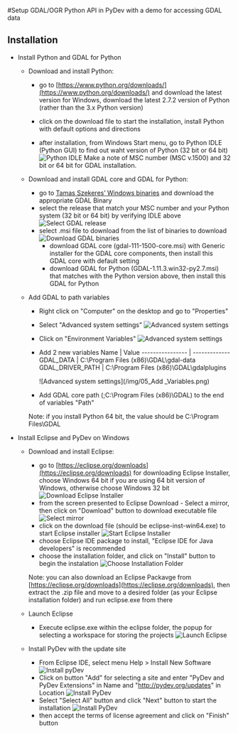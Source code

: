 #Setup GDAL/OGR Python API in PyDev with a demo for accessing GDAL data

## Installation

* Install Python and GDAL for Python

  * Download and install Python: 
  
    * go to [https://www.python.org/downloads/](https://www.python.org/downloads/) and download the latest version for Windows, download the latest 2.7.2 version of Python (rather than the 3.x Python version)
    
	* click on the download file to start the installation, install Python with default options and directions
	
	* after installation, from Windows Start menu, go to Python IDLE (Python GUI) to find out waht version of Python (32 bit or 64 bit)
		![Python IDLE](/img/01_PythonShell.png)
	Make a note of MSC number (MSC v.1500) and 32 bit or 64 bit for GDAL installation.
	
  * Download and install GDAL core and GDAL for Python: 
    * go to [Tamas Szekeres’ Windows binaries](http://www.gisinternals.com/release.php) and download the appropriate GDAL Binary
	* select the release that match your MSC number and your Python system (32 bit or 64 bit) by verifying IDLE above
		![Select GDAL release](/img/02_GDALDownload.png)
	* select .msi file to download from the list of binaries to download
		![Download GDAL binaries](/img/03_GDAL_msi.png)
	  * download GDAL core (gdal-111-1500-core.msi) with Generic installer for the GDAL core components, then install this GDAL core with default setting
	  * download GDAL for Python (GDAL-1.11.3.win32-py2.7.msi) that matches with the Python version above, then install this GDAL for Python

  * Add GDAL to path variables
    * Right click on "Computer" on the desktop and go to "Properties"
	* Select "Advanced system settings"
		![Advanced system settings](/img/04_Variables.png)
	* Click on "Environment Variables"
		![Advanced system settings](/img/04_Variables.png)
	* Add 2 new variables
		Name             | Value
		---------------- | -------------
		GDAL_DATA        | C:\Program Files (x86)\GDAL\gdal-data
		GDAL_DRIVER_PATH | C:\Program Files (x86)\GDAL\gdalplugins
	
		![Advanced system settings](/img/05_Add _Variables.png)
	* Add GDAL core path (;C:\Program Files (x86)\GDAL) to the end of variables "Path"
	
	Note: if you install Python 64 bit, the value should be C:\Program Files\GDAL
	
* Install Eclipse and PyDev on Windows 
  
  * Download and install Eclipse: 
    * go to [https://eclipse.org/downloads](https://eclipse.org/downloads) for downloading Eclipse Installer, choose Windows 64 bit if you are using 64 bit version of Windows, otherwise choose Windows 32 bit
		![Download Eclipse Installer](/img/1_DownloadEclipse.png)
	* from the screen presented to Eclipse Download - Select a mirror, then click on "Download" button to download executable file 
		![Select mirror](/img/2_DownloadEclipse.png) 
	* click on the download file (should be eclipse-inst-win64.exe) to start Eclipse installer
		![Start Eclipse Installer](/img/3_InstallEclipse.png) 
	* choose Eclipse IDE package to install, "Eclipse IDE for Java developers" is recommended
	* choose the installation folder, and click on "Install" button to begin the instalation
		![Choose Installation Folder](/img/4_InstallationFolder.png) 
		
	Note: you can also download an Eclipse Packavge from [https://eclipse.org/downloads](https://eclipse.org/downloads), then extract the .zip file and move to a desired folder (as your Eclipse installation folder) and run eclipse.exe from there
	
  * Launch Eclipse
	* Execute eclipse.exe within the eclipse folder, the popup for selecting a workspace for storing the projects
		![Launch Eclipse](/img/5_LaunchEclipse.png)
  
  * Install PyDev with the update site
	* From Eclipse IDE, select menu Help > Install New Software
		![Install pyDev](/img/6_Install_PyDev.png)
    * Click on button "Add" for selecting a site and enter "PyDev and PyDev Extensions" in Name and "http://pydev.org/updates" in Location
		![Install PyDev](/img/7_Install_PyDev_update_sites.png)
	* Select "Select All" button and click "Next" button to start the installation
		![Install PyDev](/img/8_Select_PyDev_Items.png)
	* then accept the terms of license agreement and click on "Finish" button
	
